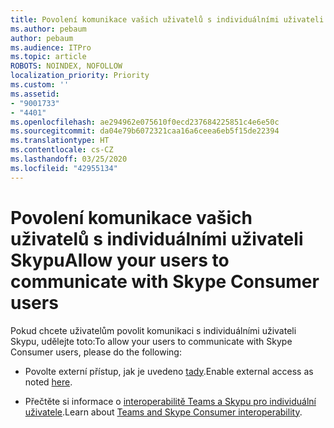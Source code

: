 ```yaml
---
title: Povolení komunikace vašich uživatelů s individuálními uživateli Skypu
ms.author: pebaum
author: pebaum
ms.audience: ITPro
ms.topic: article
ROBOTS: NOINDEX, NOFOLLOW
localization_priority: Priority
ms.custom: ''
ms.assetid:
- "9001733"
- "4401"
ms.openlocfilehash: ae294962e075610f0ecd237684225851c4e6e50c
ms.sourcegitcommit: da04e79b6072321caa16a6ceea6eb5f15de22394
ms.translationtype: HT
ms.contentlocale: cs-CZ
ms.lasthandoff: 03/25/2020
ms.locfileid: "42955134"
---
```

# <a name="allow-your-users-to-communicate-with-skype-consumer-users"></a><span data-ttu-id="feded-102">Povolení komunikace vašich uživatelů s individuálními uživateli Skypu</span><span class="sxs-lookup"><span data-stu-id="feded-102">Allow your users to communicate with Skype Consumer users</span></span>

<span data-ttu-id="feded-103">Pokud chcete uživatelům povolit komunikaci s individuálními uživateli Skypu, udělejte toto:</span><span class="sxs-lookup"><span data-stu-id="feded-103">To allow your users to communicate with Skype Consumer users, please do the following:</span></span>

- <span data-ttu-id="feded-104">Povolte externí přístup, jak je uvedeno [tady](https://docs.microsoft.com/microsoftteams/manage-external-access#allow-or-block-domains).</span><span class="sxs-lookup"><span data-stu-id="feded-104">Enable external access as noted [here](https://docs.microsoft.com/microsoftteams/manage-external-access#allow-or-block-domains).</span></span>

- <span data-ttu-id="feded-105">Přečtěte si informace o [interoperabilitě Teams a Skypu pro individuální uživatele](https://docs.microsoft.com/microsoftteams/teams-skype-interop).</span><span class="sxs-lookup"><span data-stu-id="feded-105">Learn about [Teams and Skype Consumer interoperability](https://docs.microsoft.com/microsoftteams/teams-skype-interop).</span></span>

